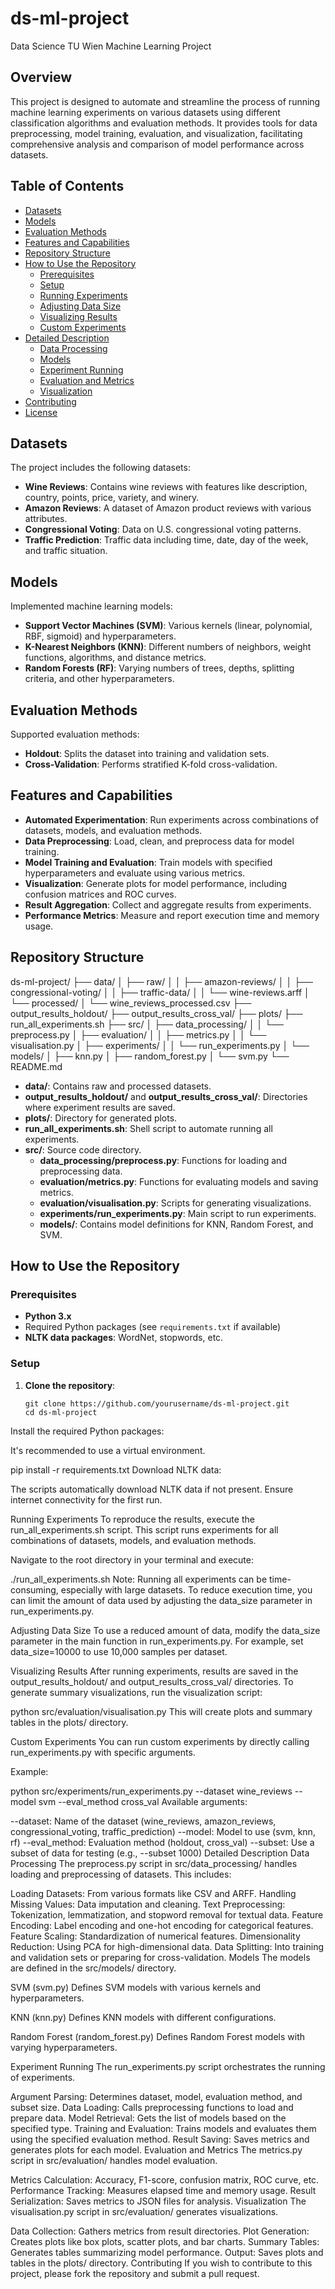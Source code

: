 # ds-ml-project

Data Science TU Wien Machine Learning Project

## Overview

This project is designed to automate and streamline the process of running machine learning experiments on various datasets using different classification algorithms and evaluation methods. It provides tools for data preprocessing, model training, evaluation, and visualization, facilitating comprehensive analysis and comparison of model performance across datasets.

## Table of Contents

- [Datasets](#datasets)
- [Models](#models)
- [Evaluation Methods](#evaluation-methods)
- [Features and Capabilities](#features-and-capabilities)
- [Repository Structure](#repository-structure)
- [How to Use the Repository](#how-to-use-the-repository)
  - [Prerequisites](#prerequisites)
  - [Setup](#setup)
  - [Running Experiments](#running-experiments)
  - [Adjusting Data Size](#adjusting-data-size)
  - [Visualizing Results](#visualizing-results)
  - [Custom Experiments](#custom-experiments)
- [Detailed Description](#detailed-description)
  - [Data Processing](#data-processing)
  - [Models](#models-1)
  - [Experiment Running](#experiment-running)
  - [Evaluation and Metrics](#evaluation-and-metrics)
  - [Visualization](#visualization)
- [Contributing](#contributing)
- [License](#license)

## Datasets

The project includes the following datasets:

- **Wine Reviews**: Contains wine reviews with features like description, country, points, price, variety, and winery.
- **Amazon Reviews**: A dataset of Amazon product reviews with various attributes.
- **Congressional Voting**: Data on U.S. congressional voting patterns.
- **Traffic Prediction**: Traffic data including time, date, day of the week, and traffic situation.

## Models

Implemented machine learning models:

- **Support Vector Machines (SVM)**: Various kernels (linear, polynomial, RBF, sigmoid) and hyperparameters.
- **K-Nearest Neighbors (KNN)**: Different numbers of neighbors, weight functions, algorithms, and distance metrics.
- **Random Forests (RF)**: Varying numbers of trees, depths, splitting criteria, and other hyperparameters.

## Evaluation Methods

Supported evaluation methods:

- **Holdout**: Splits the dataset into training and validation sets.
- **Cross-Validation**: Performs stratified K-fold cross-validation.

## Features and Capabilities

- **Automated Experimentation**: Run experiments across combinations of datasets, models, and evaluation methods.
- **Data Preprocessing**: Load, clean, and preprocess data for model training.
- **Model Training and Evaluation**: Train models with specified hyperparameters and evaluate using various metrics.
- **Visualization**: Generate plots for model performance, including confusion matrices and ROC curves.
- **Result Aggregation**: Collect and aggregate results from experiments.
- **Performance Metrics**: Measure and report execution time and memory usage.

## Repository Structure

ds-ml-project/ ├── data/ │ ├── raw/ │ │ ├── amazon-reviews/ │ │ ├── congressional-voting/ │ │ ├── traffic-data/ │ │ └── wine-reviews.arff │ └── processed/ │ └── wine_reviews_processed.csv ├── output_results_holdout/ ├── output_results_cross_val/ ├── plots/ ├── run_all_experiments.sh ├── src/ │ ├── data_processing/ │ │ └── preprocess.py │ ├── evaluation/ │ │ ├── metrics.py │ │ └── visualisation.py │ ├── experiments/ │ │ └── run_experiments.py │ └── models/ │ ├── knn.py │ ├── random_forest.py │ └── svm.py └── README.md




- **data/**: Contains raw and processed datasets.
- **output_results_holdout/** and **output_results_cross_val/**: Directories where experiment results are saved.
- **plots/**: Directory for generated plots.
- **run_all_experiments.sh**: Shell script to automate running all experiments.
- **src/**: Source code directory.
  - **data_processing/preprocess.py**: Functions for loading and preprocessing data.
  - **evaluation/metrics.py**: Functions for evaluating models and saving metrics.
  - **evaluation/visualisation.py**: Scripts for generating visualizations.
  - **experiments/run_experiments.py**: Main script to run experiments.
  - **models/**: Contains model definitions for KNN, Random Forest, and SVM.

## How to Use the Repository

### Prerequisites

- **Python 3.x**
- Required Python packages (see `requirements.txt` if available)
- **NLTK data packages**: WordNet, stopwords, etc.

### Setup

1. **Clone the repository**:

   ```
   git clone https://github.com/yourusername/ds-ml-project.git
   cd ds-ml-project
Install the required Python packages:

It's recommended to use a virtual environment.



pip install -r requirements.txt
Download NLTK data:

The scripts automatically download NLTK data if not present. Ensure internet connectivity for the first run.

Running Experiments
To reproduce the results, execute the run_all_experiments.sh script. This script runs experiments for all combinations of datasets, models, and evaluation methods.

Navigate to the root directory in your terminal and execute:



./run_all_experiments.sh
Note: Running all experiments can be time-consuming, especially with large datasets. To reduce execution time, you can limit the amount of data used by adjusting the data_size parameter in run_experiments.py.

Adjusting Data Size
To use a reduced amount of data, modify the data_size parameter in the main function in run_experiments.py. For example, set data_size=10000 to use 10,000 samples per dataset.

Visualizing Results
After running experiments, results are saved in the output_results_holdout/ and output_results_cross_val/ directories. To generate summary visualizations, run the visualization script:



python src/evaluation/visualisation.py
This will create plots and summary tables in the plots/ directory.

Custom Experiments
You can run custom experiments by directly calling run_experiments.py with specific arguments.

Example:



python src/experiments/run_experiments.py --dataset wine_reviews --model svm --eval_method cross_val
Available arguments:

--dataset: Name of the dataset (wine_reviews, amazon_reviews, congressional_voting, traffic_prediction)
--model: Model to use (svm, knn, rf)
--eval_method: Evaluation method (holdout, cross_val)
--subset: Use a subset of data for testing (e.g., --subset 1000)
Detailed Description
Data Processing
The preprocess.py script in src/data_processing/ handles loading and preprocessing of datasets. This includes:

Loading Datasets: From various formats like CSV and ARFF.
Handling Missing Values: Data imputation and cleaning.
Text Preprocessing: Tokenization, lemmatization, and stopword removal for textual data.
Feature Encoding: Label encoding and one-hot encoding for categorical features.
Feature Scaling: Standardization of numerical features.
Dimensionality Reduction: Using PCA for high-dimensional data.
Data Splitting: Into training and validation sets or preparing for cross-validation.
Models
The models are defined in the src/models/ directory.

SVM (svm.py)
Defines SVM models with various kernels and hyperparameters.

KNN (knn.py)
Defines KNN models with different configurations.

Random Forest (random_forest.py)
Defines Random Forest models with varying hyperparameters.

Experiment Running
The run_experiments.py script orchestrates the running of experiments.

Argument Parsing: Determines dataset, model, evaluation method, and subset size.
Data Loading: Calls preprocessing functions to load and prepare data.
Model Retrieval: Gets the list of models based on the specified type.
Training and Evaluation: Trains models and evaluates them using the specified evaluation method.
Result Saving: Saves metrics and generates plots for each model.
Evaluation and Metrics
The metrics.py script in src/evaluation/ handles model evaluation.

Metrics Calculation: Accuracy, F1-score, confusion matrix, ROC curve, etc.
Performance Tracking: Measures elapsed time and memory usage.
Result Serialization: Saves metrics to JSON files for analysis.
Visualization
The visualisation.py script in src/evaluation/ generates visualizations.

Data Collection: Gathers metrics from result directories.
Plot Generation: Creates plots like box plots, scatter plots, and bar charts.
Summary Tables: Generates tables summarizing model performance.
Output: Saves plots and tables in the plots/ directory.
Contributing
If you wish to contribute to this project, please fork the repository and submit a pull request.
